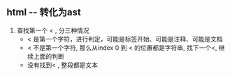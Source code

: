 ## html -- 转化为ast
1. 查找第一个 < , 分三种情况
    * < 是第一个字符，进行判定，可能是标签开始、可能是注释、可能是文档
    * < 不是第一个字符, 那么从index 0 到 < 的位置都是字符串, 找下一个<, 继续上面的判断
    * 没有找到< , 整段都是文本

